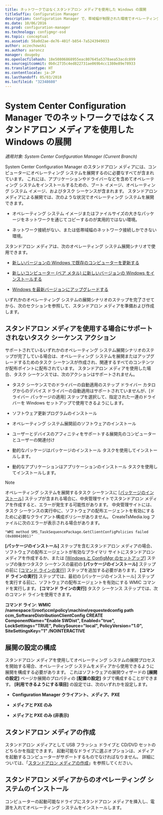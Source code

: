 ```yaml
---
title: ネットワークではなくスタンドアロン メディアを使用した Windows の展開
titleSuffix: Configuration Manager
description: Configuration Manager で、帯域幅が制限された環境でオペレーティング システムを展開する場合、スタンドアロン メディアを使用します。スタンドアロン メディアは、コンピューターを更新、インストール、またはアップグレードするためのオプションとしても使用します。
ms.date: 10/06/2016
ms.prod: configuration-manager
ms.technology: configmgr-osd
ms.topic: conceptual
ms.assetid: 58a0d2ae-de76-401f-b854-7a5243949033
author: aczechowski
ms.author: aaroncz
manager: dougeby
ms.openlocfilehash: 18e50806868955eac807645a5378aea53acdc899
ms.sourcegitcommit: 0b0c2735c4ed822731ae069b4cc1380e89e78933
ms.translationtype: HT
ms.contentlocale: ja-JP
ms.lasthandoff: 05/03/2018
ms.locfileid: "32348608"
---
```

# <a name="use-stand-alone-media-to-deploy-windows-without-using-the-network-in-system-center-configuration-manager"></a>System Center Configuration Manager でのネットワークではなくスタンドアロン メディアを使用した Windows の展開

*適用対象: System Center Configuration Manager (Current Branch)*

System Center Configuration Manager のスタンドアロン メディアには、コンピューターにオペレーティング システムを展開するのに必要なすべてが含まれています。 これには、アプリケーションやドライバーなどを含めてオペレーティング システムをインストールするための、ブート イメージ、オペレーティング システム イメージ、およびタスク シーケンスが含まれます。 スタンドアロン メディアによる展開では、次のような状況でオペレーティング システムを展開できます。  

-   オペレーティング システム イメージまたはファイルサイズの大きなパッケージをネットワークを通じてコピーするのが実用的ではない環境。  

-   ネットワーク接続がない、または低帯域幅のネットワーク接続しかできない環境。  

スタンドアロン メディアは、次のオペレーティング システム展開シナリオで使用できます。  

-   [新しいバージョンの Windows で既存のコンピューターを更新する](refresh-an-existing-computer-with-a-new-version-of-windows.md)  

-   [新しいコンピューター (ベア メタル) に新しいバージョンの Windows をインストールする](install-new-windows-version-new-computer-bare-metal.md)  

-   [Windows を最新バージョンにアップグレードする](upgrade-windows-to-the-latest-version.md)  

 いずれかのオペレーティング システムの展開シナリオのステップを完了させてから、次のセクションを参照して、スタンドアロン メディアを準備および作成します。  

## <a name="task-sequence-actions-not-supported-when-using-stand-alone-media"></a>スタンドアロン メディアを使用する場合にサポートされないタスク シーケンス アクション  
 サポートされているいずれかのオペレーティング システム展開シナリオのステップが完了している場合は、オペレーティング システムを展開またはアップグレードするためのタスク シーケンスが作成され、関連するすべてのコンテンツが配布ポイントに配布されています。 スタンドアロン メディアを使用した場合、タスク シーケンスでは、次のアクションはサポートされません。  

-   タスク シーケンスでのドライバーの自動適用のステップ ドライバー カタログからのデバイス ドライバーの自動適用はサポートされていませんが、[ドライバー パッケージの適用] ステップを選択して、指定された一連のドライバーを Windows セットアップで使用できるようにします。  

-   ソフトウェア更新プログラムのインストール  

-   オペレーティング システム展開前のソフトウェアのインストール  

-   ユーザーとデバイスのアフィニティをサポートする展開先のコンピューターとユーザーの関連付け  

-   動的なパッケージはパッケージのインストール タスクを使用してインストールします。  

-   動的なアプリケーションはアプリケーションのインストール タスクを使用してインストールします。  

> [!NOTE]  
>  オペレーティング システムを展開するタスク シーケンスに [[パッケージのインストール]](../understand/task-sequence-steps.md#BKMK_InstallPackage) ステップが含まれる場合に、中央管理サイトでスタンドアロン メディアを作成すると、エラーが発生する可能性があります。 中央管理サイトには、タスク シーケンスの実行中に、ソフトウェアの配布エージェントを有効にするために必要なクライアント構成ポリシーがありません。 CreateTsMedia.log ファイルに次のエラーが表示される場合があります。  
>   
>  `"WMI method SMS_TaskSequencePackage.GetClientConfigPolicies failed (0x80041001)"`
>   
>  **[パッケージのインストール]** ステップを含むスタンドアロン メディアの場合、ソフトウェアの配布エージェントが有効なプライマリ サイトにスタンドアロン メディアを作成するか、または [[Windows と ConfigMgr のセットアップ]](../understand/task-sequence-steps.md#BKMK_SetupWindowsandConfigMgr) ステップの後かつタスク シーケンスの最初の **[パッケージのインストール]** ステップの前に [[コマンド ラインの実行]](../understand/task-sequence-steps.md#BKMK_RunCommandLine) ステップを追加する必要があります。 **[コマンド ラインの実行]** ステップでは、最初の [パッケージのインストール] ステップを実行する前に、ソフトウェアの配布エージェントを有効にする WMIC コマンドを実行します。 **[コマンド ラインの実行]** タスク シーケンス ステップでは、次のコマンド ラインを使用できます。  
>   
>  **コマンド ライン**: **WMIC /namespace:\\\root\ccm\policy\machine\requestedconfig path ccm_SoftwareDistributionClientConfig CREATE ComponentName="Enable SWDist", Enabled="true", LockSettings="TRUE", PolicySource="local", PolicyVersion="1.0", SiteSettingsKey="1" /NOINTERACTIVE**  

## <a name="configure-deployment-settings"></a>展開の設定の構成  
 スタンドアロン メディアを使用してオペレーティング システムの展開プロセスを開始する場合、オペレーティング システムをメディアから使用できるように展開を構成する必要があります。 これはソフトウェアの展開ウィザードの **[展開の設定]** ページか展開のプロパティの **[配置の設定]** タブで構成することができます。  **[利用できるようにする項目]** の設定では、次のいずれかを設定します。  

-   **Configuration Manager クライアント、メディア、PXE**  

-   **メディアと PXE のみ**  

-   **メディアと PXE のみ (非表示)**  

## <a name="create-the-stand-alone-media"></a>スタンドアロン メディアの作成  
 スタンドアロン メディアとして USB フラッシュ ドライブと CD/DVD セットのどちらかを指定できます。 起動可能なドライブに選ぶオプションは、メディアを起動するコンピューターがサポートするものでなければなりません。 詳細については、「[スタンドアロン メディアの作成](create-stand-alone-media.md)」を参照してください。  

## <a name="install-the-operating-system-from-stand-alone-media"></a>スタンドアロン メディアからのオペレーティング システムのインストール  
 コンピューターの起動可能なドライブにスタンドアロン メディアを挿入し、電源を入れてオペレーティング システムをインストールします。  

